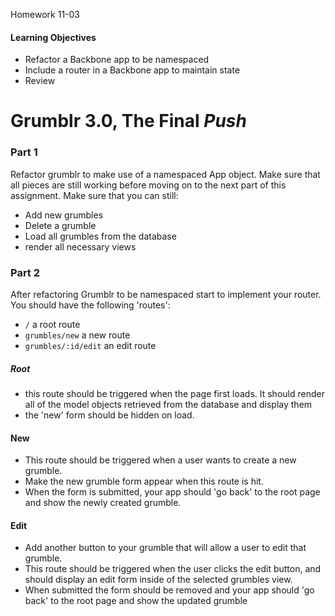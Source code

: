 Homework 11-03

#### Learning Objectives
- Refactor a Backbone app to be namespaced
- Include a router in a Backbone app to maintain state
- Review

# Grumblr 3.0, The Final _Push_

### Part 1
Refactor grumblr to make use of a namespaced App object. Make sure that all pieces are still working before moving on to the next part of this assignment. Make sure that you can still:

- Add new grumbles
- Delete a grumble
- Load all grumbles from the database
- render all necessary views

### Part 2
After refactoring Grumblr to be namespaced start to implement your router. You should have the following 'routes':

- `/` a root route
- `grumbles/new` a new route
- `grumbles/:id/edit` an edit route

##### Root
- this route should be triggered when the page first loads. It should render all of the model objects retrieved from the database and display them
- the 'new' form should be hidden on load.

#### New
- This route should be triggered when a user wants to create a new grumble.
- Make the new grumble form appear when this route is hit.
- When the form is submitted, your app should 'go back' to the root page and show the newly created grumble.

#### Edit 
- Add another button to your grumble that will allow a user to edit that grumble.
- This route should be triggered when the user clicks the edit button, and should display an edit form inside of the selected grumbles view.
- When submitted the form should be removed and your app should 'go back' to the root page and show the updated grumble

